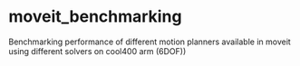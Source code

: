 # moveit_benchmarking
Benchmarking performance of different motion planners available in moveit using different solvers on cool400 arm (6DOF))
